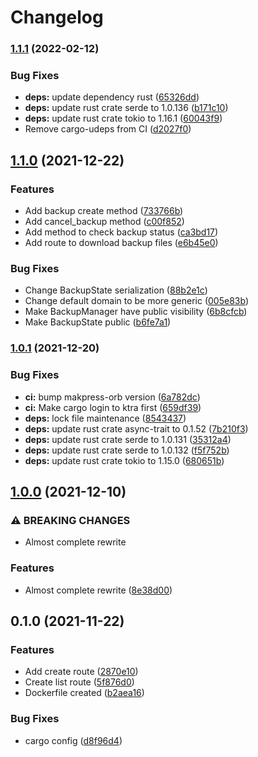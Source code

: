# Changelog

### [1.1.1](https://www.github.com/makepress/api/compare/v1.1.0...v1.1.1) (2022-02-12)


### Bug Fixes

* **deps:** update dependency rust ([65326dd](https://www.github.com/makepress/api/commit/65326ddd2a7f34398d1342f49dd59ef9b0239d7a))
* **deps:** update rust crate serde to 1.0.136 ([b171c10](https://www.github.com/makepress/api/commit/b171c106e35da1518f063e30cac9b2e7d503278e))
* **deps:** update rust crate tokio to 1.16.1 ([60043f9](https://www.github.com/makepress/api/commit/60043f977ad8c8acf87db8bd7f120b44ab566999))
* Remove cargo-udeps from CI ([d2027f0](https://www.github.com/makepress/api/commit/d2027f0409d4eba025c9bbf264d920c6a6442a8c))

## [1.1.0](https://www.github.com/makepress/api/compare/v1.0.1...v1.1.0) (2021-12-22)


### Features

* Add backup create method ([733766b](https://www.github.com/makepress/api/commit/733766b423faf4d8e73f708fe2105ede05d779e9))
* Add cancel_backup method ([c00f852](https://www.github.com/makepress/api/commit/c00f85280f6f37baacc07b9ff044680367683d06))
* Add method to check backup status ([ca3bd17](https://www.github.com/makepress/api/commit/ca3bd17df93cbbf08247710cc853ddd7f57391d4))
* Add route to download backup files ([e6b45e0](https://www.github.com/makepress/api/commit/e6b45e06f046dd92c84ecc62b65f77fa065ccdcd))


### Bug Fixes

* Change BackupState serialization ([88b2e1c](https://www.github.com/makepress/api/commit/88b2e1c4942033a118969180f79c88370b745563))
* Change default domain to be more generic ([005e83b](https://www.github.com/makepress/api/commit/005e83b2d15650540eff14619eac0ab9cbda4415))
* Make BackupManager have public visibility ([6b8cfcb](https://www.github.com/makepress/api/commit/6b8cfcb97b9b01764166ed347d4d2f28e9a33837))
* Make BackupState public ([b6fe7a1](https://www.github.com/makepress/api/commit/b6fe7a143e30d2a1b1348f9634369957956e8cc1))

### [1.0.1](https://www.github.com/makepress/api/compare/v1.0.0...v1.0.1) (2021-12-20)


### Bug Fixes

* **ci:** bump makpress-orb version ([6a782dc](https://www.github.com/makepress/api/commit/6a782dcb4dd3415d93bca2a8735da0c97d1cb180))
* **ci:** Make cargo login to ktra first ([659df39](https://www.github.com/makepress/api/commit/659df3919fdbafcb33c6e3c22bab6785afade82c))
* **deps:** lock file maintenance ([8543437](https://www.github.com/makepress/api/commit/8543437353c1ca93908262c21e858083514c552d))
* **deps:** update rust crate async-trait to 0.1.52 ([7b210f3](https://www.github.com/makepress/api/commit/7b210f34b30da152fe1a4fd83986b9c69871f03b))
* **deps:** update rust crate serde to 1.0.131 ([35312a4](https://www.github.com/makepress/api/commit/35312a4bffe89aabdcd624a1c3fe4012aaff8b9e))
* **deps:** update rust crate serde to 1.0.132 ([f5f752b](https://www.github.com/makepress/api/commit/f5f752be42b1f05584d84a73b1773621673c2ac0))
* **deps:** update rust crate tokio to 1.15.0 ([680651b](https://www.github.com/makepress/api/commit/680651b6dad31ad4e5f26e757359a60e73ea8e41))

## [1.0.0](https://www.github.com/makepress/api/compare/v0.1.0...v1.0.0) (2021-12-10)


### ⚠ BREAKING CHANGES

* Almost complete rewrite

### Features

* Almost complete rewrite ([8e38d00](https://www.github.com/makepress/api/commit/8e38d00e08aa29ed3503d71976d3da5da869af7b))

## 0.1.0 (2021-11-22)


### Features

* Add create route ([2870e10](https://www.github.com/makepress/api/commit/2870e109201925d048513e0f70678ed329497aba))
* Create list route ([5f876d0](https://www.github.com/makepress/api/commit/5f876d07f7cecd2452f53f7bbef5e0fe3976f831))
* Dockerfile created ([b2aea16](https://www.github.com/makepress/api/commit/b2aea16c93c8f70d544d9910f52200f98f56ba4e))


### Bug Fixes

* cargo config ([d8f96d4](https://www.github.com/makepress/api/commit/d8f96d4f3557ed9e2656d23680b6934821602dd6))
